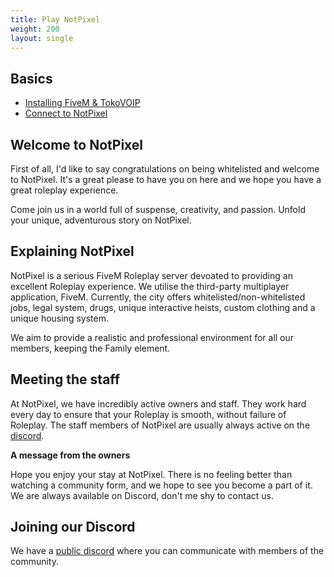 ```yaml
---
title: Play NotPixel
weight: 200
layout: single
---
```


Basics
------
- [Installing FiveM & TokoVOIP](/docs/play-notpixel/installing-fivem)
- [Connect to NotPixel](/docs/play-notpixel/connec)

Welcome to NotPixel
------------------
First of all, I'd like to say congratulations on being whitelisted and welcome to NotPixel.
It's a great please to have you on here and we hope you have a great roleplay experience.

Come join us in a world full of suspense, creativity, and passion.
Unfold your unique, adventurous story on NotPixel.

Explaining NotPixel
-------------
NotPixel is a serious FiveM Roleplay server devoated to providing an excellent Roleplay experience. We utilise the 
third-party multiplayer application, FiveM. Currently, the city offers whitelisted/non-whitelisted jobs, legal system, 
drugs, unique interactive heists, custom clothing and a unique housing system.

We aim to provide a realistic and professional environment for all our members, keeping the Family element.

Meeting the staff
-------------
At NotPixel, we have incredibly active owners and staff. They work hard every day to ensure that your Roleplay is smooth, without 
failure of Roleplay. The staff members of NotPixel are usually always active on the [discord](https://discord.notpixel.com).

**A message from the owners**

Hope you enjoy your stay at NotPixel. There is no feeling better than watching a community form, and we hope to see you become a part of it.
We are always available on Discord, don't me shy to contact us.

Joining our Discord
----------------------
We have a [public discord](https://discord.notpixel.com) where you can communicate with members of the community.
